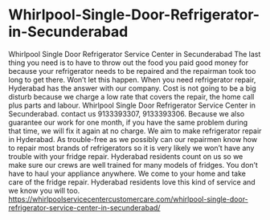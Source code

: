 # Whirlpool-Single-Door-Refrigerator-in-Secunderabad
Whirlpool Single Door Refrigerator Service Center in Secunderabad The last thing you need is to have to throw out the food you paid good money for because your refrigerator needs to be repaired and the repairman took too long to get there.  Won’t let this happen. When you need refrigerator repair, Hyderabad has the answer with our company. Cost is not going to be a big disturb because we charge a low rate that covers the repair, the home call plus parts and labour. Whirlpool Single Door Refrigerator Service Center in Secunderabad. contact us 9133393307, 9133393306. Because we also guarantee our work for one month, if you have the same problem during that time, we will fix it again at no charge. We aim to make refrigerator repair in Hyderabad. As trouble-free as we possibly can our repairmen know how to repair most brands of refrigerators so it is very likely we won’t have any trouble with your fridge repair. Hyderabad residents count on us so we make sure our crews are well trained for many models of fridges. You don’t have to haul your appliance anywhere. We come to your home and take care of the fridge repair. Hyderabad residents love this kind of service and we know you will too. https://whirlpoolservicecentercustomercare.com/whirlpool-single-door-refrigerator-service-center-in-secunderabad/
